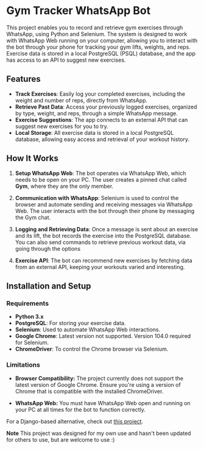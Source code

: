 # Gym Tracker WhatsApp Bot

This project enables you to record and retrieve gym exercises through WhatsApp, using Python and Selenium. The system is designed to work with WhatsApp Web running on your computer, allowing you to interact with the bot through your phone for tracking your gym lifts, weights, and reps. Exercise data is stored in a local PostgreSQL (PSQL) database, and the app has access to an API to suggest new exercises.

## Features

- **Track Exercises**: Easily log your completed exercises, including the weight and number of reps, directly from WhatsApp.
- **Retrieve Past Data**: Access your previously logged exercises, organized by type, weight, and reps, through a simple WhatsApp message.
- **Exercise Suggestions**: The app connects to an external API that can suggest new exercises for you to try.
- **Local Storage**: All exercise data is stored in a local PostgreSQL database, allowing easy access and retrieval of your workout history.

## How It Works

1. **Setup WhatsApp Web**: The bot operates via WhatsApp Web, which needs to be open on your PC. The user creates a pinned chat called **Gym**, where they are the only member.
   
2. **Communication with WhatsApp**: Selenium is used to control the browser and automate sending and receiving messages via WhatsApp Web. The user interacts with the bot through their phone by messaging the Gym chat.

3. **Logging and Retrieving Data**: Once a message is sent about an exercise and its lift, the bot records the exercise into the PostgreSQL database. You can also send commands to retrieve previous workout data, via going through the options

4. **Exercise API**: The bot can recommend new exercises by fetching data from an external API, keeping your workouts varied and interesting.

## Installation and Setup

### Requirements

- **Python 3.x**
- **PostgreSQL**: For storing your exercise data.
- **Selenium**: Used to automate WhatsApp Web interactions.
- **Google Chrome**: Latest version not supported. Version 104.0 required for Selenium.
- **ChromeDriver**: To control the Chrome browser via Selenium.

### Limitations
- **Browser Compatibility:** The project currently does not support the latest version of Google Chrome. Ensure you're using a version of Chrome that is compatible with the installed ChromeDriver.

- **WhatsApp Web:** You must have WhatsApp Web open and running on your PC at all times for the bot to function correctly.

For a Django-based alternative, check out [this project](https://github.com/Dani-r-36/django_gym).

**Note** This project was designed for my own use and hasn't been updated for others to use, but are welcome to use :)
